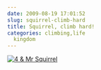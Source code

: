 ```yaml
---
date: 2009-08-19 17:01:52
slug: squirrel-climb-hard
title: Squirrel, climb hard!
categories: climbing,life
  kingdom
---
```


[![4 & Mr Squirrel](http://farm3.static.flickr.com/2503/3837181908_6378df38d8_m.jpg)](http://www.flickr.com/photos/mloskot/3837181908/)
